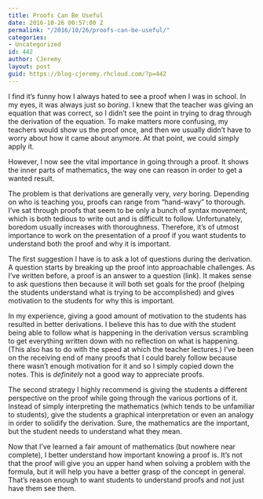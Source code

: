 ```yaml
---
title: Proofs Can Be Useful
date: 2016-10-26 00:57:00 Z
permalink: "/2016/10/26/proofs-can-be-useful/"
categories:
- Uncategorized
id: 442
author: CJeremy
layout: post
guid: https://blog-cjeremy.rhcloud.com/?p=442
---
```


I find it&#8217;s funny how I always hated to see a proof when I was in school. In my eyes, it was always just so _boring_. I knew that the teacher was giving an equation that was correct, so I didn&#8217;t see the point in trying to drag through the derivation of the equation. To make matters more confusing, my teachers would show us the proof once, and then we usually didn&#8217;t have to worry about how it came about anymore. At that point, we could simply apply it.

However, I now see the vital importance in going through a proof. It shows the inner parts of mathematics, the way one can reason in order to get a wanted result.

The problem is that derivations are generally very, _very_ boring. Depending on who is teaching you, proofs can range from &#8220;hand-wavy&#8221; to thorough. I&#8217;ve sat through proofs that seem to be only a bunch of syntax movement, which is both tedious to write out and is difficult to follow. Unfortunately, boredom usually increases with thoroughness. Therefore, it&#8217;s of utmost importance to work on the presentation of a proof if you want students to understand both the proof and why it is important.

The first suggestion I have is to ask a lot of questions during the derivation. A question starts by breaking up the proof into approachable challenges. As I&#8217;ve written before, a proof is an answer to a question (link). It makes sense to ask questions then because it will both set goals for the proof (helping the students understand what is trying to be accomplished) and gives motivation to the students for why this is important.

In my experience, giving a good amount of motivation to the students has resulted in better derivations. I believe this has to due with the student being able to follow what is happening in the derivation versus scrambling to get everything written down with no reflection on what is happening. (This also has to do with the speed at which the teacher lectures.) I&#8217;ve been on the receiving end of many proofs that I could barely follow because there wasn&#8217;t enough motivation for it and so I simply copied down the notes. This is _definitely_ not a good way to appreciate proofs.

The second strategy I highly recommend is giving the students a different perspective on the proof while going through the various portions of it. Instead of simply interpreting the mathematics (which tends to be unfamiliar to students), give the students a graphical interpretation or even an analogy in order to solidify the derivation. Sure, the mathematics are the important, but the student needs to understand what they mean.

Now that I&#8217;ve learned a fair amount of mathematics (but nowhere near complete), I better understand how important knowing a proof is. It&#8217;s not that the proof will give you an upper hand when solving a problem with the formula, but it will help you have a better grasp of the concept in general. That&#8217;s reason enough to want students to understand proofs and not just have them see them.